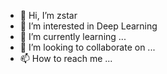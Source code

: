 - 👋 Hi, I’m zstar
- 👀 I’m interested in Deep Learning
- 🌱 I’m currently learning ...
- 💞️ I’m looking to collaborate on ...
- 📫 How to reach me ...


